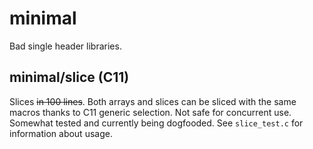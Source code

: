 # minimal
Bad single header libraries.

## minimal/slice (C11)
Slices ~~in 100 lines~~. Both arrays and slices can be sliced with the same
macros thanks to C11 generic selection. Not safe for concurrent use. Somewhat
tested and currently being dogfooded. See `slice_test.c` for information about
usage.
